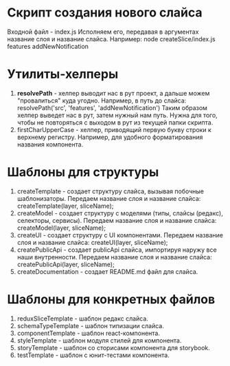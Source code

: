 # Скрипт создания нового слайса
Входной файл - index.js
Исполняем его, передавая в аргументах название слоя и название слайса.
Например: node createSlice/index.js features addNewNotification

# Утилиты-хелперы
1. **resolvePath** - хелпер выводит нас в рут проект, а дальше можем "провалиться" куда угодно.
Например, в путь до слайса: resolvePath('src', 'features', 'addNewNotification')
Таким образом хелпер выведет нас в рут, затем нужный нам путь.
Нужна для того, чтобы не повторяться с выходом в рут из текущей папки скрипта.
2. firstCharUpperCase - хелпер, приводящий первую букву строки к верхнему регистру.
Например, для удобного форматирования названия компонента.

# Шаблоны для структуры
1. createTemplate - создает структуру слайса, вызывая побочные шаблонизаторы.
Передаем название слоя и название слайса: createTemplate(layer, sliceName);
2. createModel - создает структуру с моделями (типы, слайсы (редакс), селекторы, сервисы).
Передаем название слоя и название слайса: createModel(layer, sliceName);
3. createUI - создает структуру с UI компонентами.
Передаем название слоя и название слайса: createUI(layer, sliceName);
4. createPublicApi - создает publicApi слайса, импортируя наружу все наши внутренности.
Передаем название слоя и название слайса: createPublicApi(layer, sliceName);
5. createDocumentation - создает README.md файл для слайса.

# Шаблоны для конкретных файлов
1. reduxSliceTemplate - шаблон редакс слайса.
2. schemaTypeTemplate - шаблон типизации слайса.
3. componentTemplate - шаблон react-компонента.
4. styleTemplate - шаблон модуля стилей для компонента.
5. storyTemplate - шаблон со сторисами компонента для storybook.
6. testTemplate - шаблон с юнит-тестами компонента.
